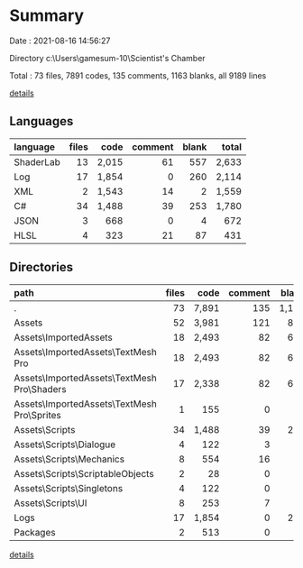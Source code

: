 # Summary

Date : 2021-08-16 14:56:27

Directory c:\Users\gamesum-10\Scientist's Chamber

Total : 73 files,  7891 codes, 135 comments, 1163 blanks, all 9189 lines

[details](details.md)

## Languages
| language | files | code | comment | blank | total |
| :--- | ---: | ---: | ---: | ---: | ---: |
| ShaderLab | 13 | 2,015 | 61 | 557 | 2,633 |
| Log | 17 | 1,854 | 0 | 260 | 2,114 |
| XML | 2 | 1,543 | 14 | 2 | 1,559 |
| C# | 34 | 1,488 | 39 | 253 | 1,780 |
| JSON | 3 | 668 | 0 | 4 | 672 |
| HLSL | 4 | 323 | 21 | 87 | 431 |

## Directories
| path | files | code | comment | blank | total |
| :--- | ---: | ---: | ---: | ---: | ---: |
| . | 73 | 7,891 | 135 | 1,163 | 9,189 |
| Assets | 52 | 3,981 | 121 | 899 | 5,001 |
| Assets\ImportedAssets | 18 | 2,493 | 82 | 646 | 3,221 |
| Assets\ImportedAssets\TextMesh Pro | 18 | 2,493 | 82 | 646 | 3,221 |
| Assets\ImportedAssets\TextMesh Pro\Shaders | 17 | 2,338 | 82 | 644 | 3,064 |
| Assets\ImportedAssets\TextMesh Pro\Sprites | 1 | 155 | 0 | 2 | 157 |
| Assets\Scripts | 34 | 1,488 | 39 | 253 | 1,780 |
| Assets\Scripts\Dialogue | 4 | 122 | 3 | 24 | 149 |
| Assets\Scripts\Mechanics | 8 | 554 | 16 | 98 | 668 |
| Assets\Scripts\ScriptableObjects | 2 | 28 | 0 | 8 | 36 |
| Assets\Scripts\Singletons | 4 | 122 | 0 | 21 | 143 |
| Assets\Scripts\UI | 8 | 253 | 7 | 41 | 301 |
| Logs | 17 | 1,854 | 0 | 260 | 2,114 |
| Packages | 2 | 513 | 0 | 2 | 515 |

[details](details.md)